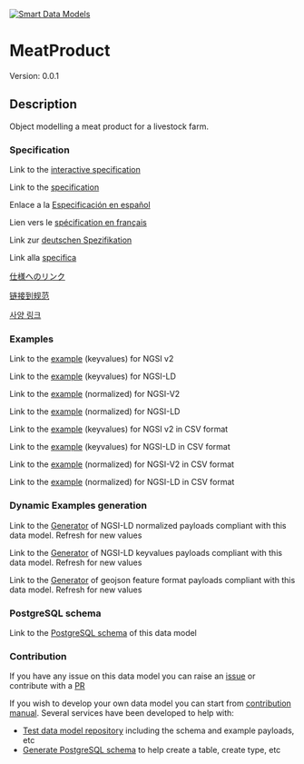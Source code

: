 [![Smart Data Models](https://smartdatamodels.org/wp-content/uploads/2022/01/SmartDataModels_logo.png "Logo")](https://smartdatamodels.org)
# MeatProduct
Version: 0.0.1

## Description 

Object modelling a meat product for a livestock farm.
### Specification

Link to the [interactive specification](https://swagger.lab.fiware.org/?url=https://smart-data-models.github.io/dataModel.Agrifood/MeatProduct/swagger.yaml)

Link to the [specification](https://github.com/smart-data-models/dataModel.Agrifood/blob/master/MeatProduct/doc/spec.md)

Enlace a la [Especificación en español](https://github.com/smart-data-models/dataModel.Agrifood/blob/master/MeatProduct/doc/spec_ES.md)

Lien vers le [spécification en français](https://github.com/smart-data-models/dataModel.Agrifood/blob/master/MeatProduct/doc/spec_FR.md)

Link zur [deutschen Spezifikation](https://github.com/smart-data-models/dataModel.Agrifood/blob/master/MeatProduct/doc/spec_DE.md)

Link alla [specifica](https://github.com/smart-data-models/dataModel.Agrifood/blob/master/MeatProduct/doc/spec_IT.md)

[仕様へのリンク](https://github.com/smart-data-models/dataModel.Agrifood/blob/master/MeatProduct/doc/spec_JA.md)

[链接到规范](https://github.com/smart-data-models/dataModel.Agrifood/blob/master/MeatProduct/doc/spec_ZH.md)

[사양 링크](https://github.com/smart-data-models/dataModel.Agrifood/blob/master/MeatProduct/doc/spec_KO.md)
### Examples

Link to the [example](https://smart-data-models.github.io/dataModel.Agrifood/MeatProduct/examples/example.json) (keyvalues) for NGSI v2

Link to the [example](https://smart-data-models.github.io/dataModel.Agrifood/MeatProduct/examples/example.jsonld) (keyvalues) for NGSI-LD

Link to the [example](https://smart-data-models.github.io/dataModel.Agrifood/MeatProduct/examples/example-normalized.json) (normalized) for NGSI-V2

Link to the [example](https://smart-data-models.github.io/dataModel.Agrifood/MeatProduct/examples/example-normalized.jsonld) (normalized) for NGSI-LD

Link to the [example](https://github.com/smart-data-models/dataModel.Agrifood/blob/master/MeatProduct/examples/example.json.csv) (keyvalues) for NGSI v2 in CSV format

Link to the [example](https://github.com/smart-data-models/dataModel.Agrifood/blob/master/MeatProduct/examples/example.jsonld.csv) (keyvalues) for NGSI-LD in CSV format

Link to the [example](https://github.com/smart-data-models/dataModel.Agrifood/blob/master/MeatProduct/examples/example-normalized.json.csv) (normalized) for NGSI-V2 in CSV format

Link to the [example](https://github.com/smart-data-models/dataModel.Agrifood/blob/master/MeatProduct/examples/example-normalized.jsonld.csv) (normalized) for NGSI-LD in CSV format
### Dynamic Examples generation

Link to the [Generator](https://smartdatamodels.org/extra/ngsi-ld_generator.php?schemaUrl=https://raw.githubusercontent.com/smart-data-models/dataModel.Agrifood/master/MeatProduct/schema.json&email=info@smartdatamodels.org) of NGSI-LD normalized payloads compliant with this data model. Refresh for new values

Link to the [Generator](https://smartdatamodels.org/extra/ngsi-ld_generator_keyvalues.php?schemaUrl=https://raw.githubusercontent.com/smart-data-models/dataModel.Agrifood/master/MeatProduct/schema.json&email=info@smartdatamodels.org) of NGSI-LD keyvalues payloads compliant with this data model. Refresh for new values

Link to the [Generator](https://smartdatamodels.org/extra/geojson_features_generator.php?schemaUrl=https://raw.githubusercontent.com/smart-data-models/dataModel.Agrifood/master/MeatProduct/schema.json&email=info@smartdatamodels.org) of geojson feature format payloads compliant with this data model. Refresh for new values
### PostgreSQL schema

Link to the [PostgreSQL schema](https://github.com/smart-data-models/dataModel.Agrifood/blob/master/MeatProduct/schema.sql) of this data model
### Contribution

 If you have any issue on this data model you can raise an [issue](https://github.com/smart-data-models/dataModel.Agrifood/issues)  or contribute with a [PR](https://github.com/smart-data-models/dataModel.Agrifood/pulls)

 If you wish to develop your own data model you can start from [contribution manual](https://bit.ly/contribution_manual). Several services have been developed to help with: 
 - [Test data model repository](https://smartdatamodels.org/index.php/data-models-contribution-api/) including the schema and example payloads, etc
 - [Generate PostgreSQL schema](https://smartdatamodels.org/index.php/sql-service/) to help create a table, create type, etc
